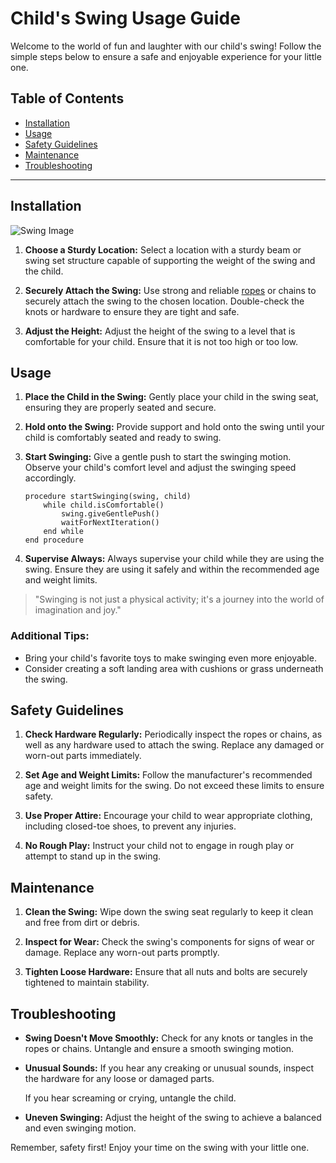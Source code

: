# Child's Swing Usage Guide

Welcome to the world of fun and laughter with our child's swing! Follow the
simple steps below to ensure a safe and enjoyable experience for your little
one.

## Table of Contents
- [Installation](#installation)
- [Usage](#usage)
- [Safety Guidelines](#safety-guidelines)
- [Maintenance](#maintenance)
- [Troubleshooting](#troubleshooting)

---

## Installation

![Swing Image](https://upload.wikimedia.org/wikipedia/commons/a/a3/Forgiveness_5.gif)

1. **Choose a Sturdy Location:** Select a location with a sturdy beam or swing
   set structure capable of supporting the weight of the swing and the child.

2. **Securely Attach the Swing:** Use strong and reliable [ropes](https://example.com/ropes)
   or chains to securely attach the swing to the chosen location. Double-check
   the knots or hardware to ensure they are tight and safe.

3. **Adjust the Height:** Adjust the height of the swing to a level that is
   comfortable for your child. Ensure that it is not too high or too low.

## Usage

1. **Place the Child in the Swing:** Gently place your child in the swing seat,
   ensuring they are properly seated and secure.

2. **Hold onto the Swing:** Provide support and hold onto the swing until your
   child is comfortably seated and ready to swing.

3. **Start Swinging:** Give a gentle push to start the swinging motion. Observe
   your child's comfort level and adjust the swinging speed accordingly.

   ```pseudocode
   procedure startSwinging(swing, child)
       while child.isComfortable()
           swing.giveGentlePush()
           waitForNextIteration()
       end while
   end procedure

4. **Supervise Always:** Always supervise your child while they are using the
   swing. Ensure they are using it safely and within the recommended age and weight
   limits.

> "Swinging is not just a physical activity; it's a journey into the world of
> imagination and joy."

### Additional Tips:
- Bring your child's favorite toys to make swinging even more enjoyable.
- Consider creating a soft landing area with cushions or grass underneath the swing.

## Safety Guidelines

1. **Check Hardware Regularly:** Periodically inspect the ropes or chains, as
   well as any hardware used to attach the swing. Replace any damaged or worn-out
   parts immediately.

2. **Set Age and Weight Limits:** Follow the manufacturer's recommended age and
   weight limits for the swing. Do not exceed these limits to ensure safety.

3. **Use Proper Attire:** Encourage your child to wear appropriate clothing,
   including closed-toe shoes, to prevent any injuries.

4. **No Rough Play:** Instruct your child not to engage in rough play or attempt
   to stand up in the swing.

## Maintenance

1. **Clean the Swing:** Wipe down the swing seat regularly to keep it clean and
   free from dirt or debris.

2. **Inspect for Wear:** Check the swing's components for signs of wear or
   damage. Replace any worn-out parts promptly.

3. **Tighten Loose Hardware:** Ensure that all nuts and bolts are securely
   tightened to maintain stability.

## Troubleshooting

- **Swing Doesn't Move Smoothly:** Check for any knots or tangles in the ropes
  or chains. Untangle and ensure a smooth swinging motion.

- **Unusual Sounds:** If you hear any creaking or unusual sounds, inspect the
  hardware for any loose or damaged parts.

  If you hear screaming or crying, untangle the child.

- **Uneven Swinging:** Adjust the height of the swing to achieve a balanced and
  even swinging motion.

Remember, safety first! Enjoy your time on the swing with your little one.

